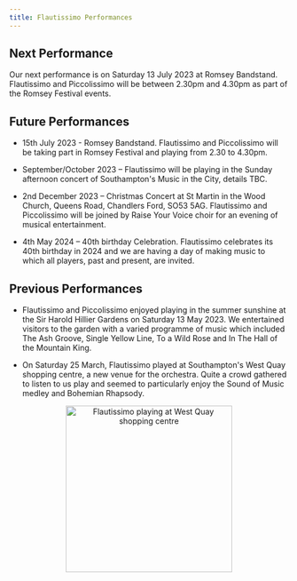 ```yaml
---
title: Flautissimo Performances
---
```


## Next Performance

Our next performance is on Saturday 13 July 2023 at Romsey Bandstand.  Flautissimo and Piccolissimo will be between 2.30pm and 4.30pm as part of the Romsey Festival events.

## Future Performances

- 15th July 2023 - Romsey Bandstand.  Flautissimo and Piccolissimo will be taking part in Romsey Festival and playing from 2.30 to 4.30pm.

- September/October 2023 – Flautissimo will be playing in the Sunday afternoon concert of Southampton's Music in the City, details TBC.

- 2nd December 2023 – Christmas Concert at St Martin in the Wood Church, Queens Road, Chandlers Ford, SO53 5AG.  Flautissimo and Piccolissimo will be joined by Raise Your Voice choir for an evening of musical entertainment.

- 4th May 2024 – 40th birthday Celebration.  Flautissimo celebrates its 40th birthday in 2024 and we are having a day of making music to which all players, past and present, are invited. 

## Previous Performances

- Flautissimo and Piccolissimo enjoyed playing in the summer sunshine at the Sir Harold Hillier Gardens on Saturday 13 May 2023.  We entertained visitors to the garden with a varied programme of music which included The Ash Groove, Single Yellow Line, To a Wild Rose and In The Hall of the Mountain King.  

- On Saturday 25 March, Flautissimo played at Southampton's West Quay shopping centre, a new venue for the orchestra.  Quite a crowd gathered to listen to us play and seemed to particularly enjoy the Sound of Music medley and Bohemian Rhapsody.

<div align="center">
       
<img src = "/Flautissimo/imgs/westquay.png" alt = "Flautissimo playing at West Quay shopping centre" 
width = 300 />

</div>

